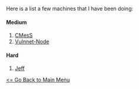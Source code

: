 Here is a list a few machines that I have been doing:

#### Medium
1. [CMesS](Cmess.md)
2. [Vulnnet-Node](VulnnetNode.md)

#### Hard
1. [Jeff](Jeff.md)

[<= Go Back to Main Menu](index.md)
